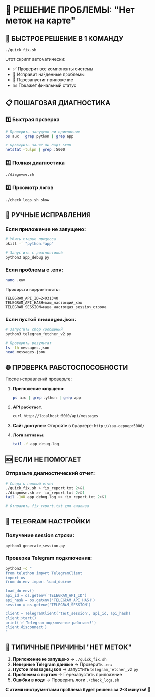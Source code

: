 # 🎯 РЕШЕНИЕ ПРОБЛЕМЫ: "Нет меток на карте"

## 🚀 БЫСТРОЕ РЕШЕНИЕ В 1 КОМАНДУ

```bash
./quick_fix.sh
```

Этот скрипт автоматически:
- ✅ Проверит все компоненты системы
- 🔧 Исправит найденные проблемы
- 🚀 Перезапустит приложение
- 📊 Покажет финальный статус

## 📋 ПОШАГОВАЯ ДИАГНОСТИКА

### 1️⃣ Быстрая проверка
```bash
# Проверить запущено ли приложение
ps aux | grep python | grep app

# Проверить занят ли порт 5000
netstat -tulpn | grep :5000
```

### 2️⃣ Полная диагностика
```bash
./diagnose.sh
```

### 3️⃣ Просмотр логов
```bash
./check_logs.sh show
```

## 🔧 РУЧНЫЕ ИСПРАВЛЕНИЯ

### Если приложение не запущено:
```bash
# Убить старые процессы
pkill -f "python.*app"

# Запустить с диагностикой
python3 app_debug.py
```

### Если проблемы с .env:
```bash
nano .env
```
Проверьте корректность:
```
TELEGRAM_API_ID=24031340
TELEGRAM_API_HASH=ваш_настоящий_хэш
TELEGRAM_SESSION=ваша_настоящая_session_строка
```

### Если пустой messages.json:
```bash
# Запустить сбор сообщений
python3 telegram_fetcher_v2.py

# Проверить результат
ls -lh messages.json
head messages.json
```

## 🌐 ПРОВЕРКА РАБОТОСПОСОБНОСТИ

После исправлений проверьте:

1. **Приложение запущено:**
   ```bash
   ps aux | grep python | grep app
   ```

2. **API работает:**
   ```bash
   curl http://localhost:5000/api/messages
   ```

3. **Сайт доступен:**
   Откройте в браузере: `http://ваш-сервер:5000/`

4. **Логи активны:**
   ```bash
   tail -f app_debug.log
   ```

## 🆘 ЕСЛИ НЕ ПОМОГАЕТ

### Отправьте диагностический отчет:
```bash
# Создать полный отчет
./quick_fix.sh > fix_report.txt 2>&1
./diagnose.sh >> fix_report.txt 2>&1
tail -100 app_debug.log >> fix_report.txt 2>&1

# Отправить fix_report.txt для анализа
```

## 📱 TELEGRAM НАСТРОЙКИ

### Получение session строки:
```bash
python3 generate_session.py
```

### Проверка Telegram подключения:
```bash
python3 -c "
from telethon import TelegramClient
import os
from dotenv import load_dotenv

load_dotenv()
api_id = os.getenv('TELEGRAM_API_ID')
api_hash = os.getenv('TELEGRAM_API_HASH')
session = os.getenv('TELEGRAM_SESSION')

client = TelegramClient('test_session', api_id, api_hash)
client.start()
print('✅ Telegram подключение работает!')
client.disconnect()
"
```

## 🎯 ТИПИЧНЫЕ ПРИЧИНЫ "НЕТ МЕТОК"

1. **Приложение не запущено** → `./quick_fix.sh`
2. **Неверные Telegram данные** → Проверить `.env`
3. **Пустой messages.json** → Запустить `telegram_fetcher_v2.py`
4. **Проблемы с портом** → Перезапустить приложение
5. **Ошибки в коде** → Проверить логи `./check_logs.sh`

**С этими инструментами проблема будет решена за 2-3 минуты!** 🎉
